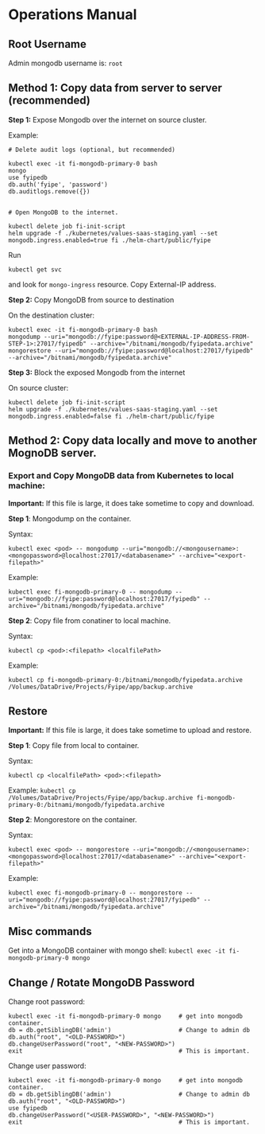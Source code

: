 # Operations Manual

## Root Username

Admin mongodb username is: `root`

## Method 1: Copy data from server to server (recommended)

**Step 1:** Expose Mongodb over the internet on source cluster.

Example:

```
# Delete audit logs (optional, but recommended)

kubectl exec -it fi-mongodb-primary-0 bash
mongo
use fyipedb
db.auth('fyipe', 'password')
db.auditlogs.remove({})


# Open MongoDB to the internet.

kubectl delete job fi-init-script
helm upgrade -f ./kubernetes/values-saas-staging.yaml --set mongodb.ingress.enabled=true fi ./helm-chart/public/fyipe
```

Run

`kubectl get svc`

and look for `mongo-ingress` resource. Copy External-IP address.

**Step 2:** Copy MongoDB from source to destination

On the destination cluster:

```
kubectl exec -it fi-mongodb-primary-0 bash
mongodump --uri="mongodb://fyipe:password@<EXTERNAL-IP-ADDRESS-FROM-STEP-1>:27017/fyipedb" --archive="/bitnami/mongodb/fyipedata.archive"
mongorestore --uri="mongodb://fyipe:password@localhost:27017/fyipedb" --archive="/bitnami/mongodb/fyipedata.archive"
```

**Step 3:** Block the exposed Mongodb from the internet

On source cluster:

```
kubectl delete job fi-init-script
helm upgrade -f ./kubernetes/values-saas-staging.yaml --set mongodb.ingress.enabled=false fi ./helm-chart/public/fyipe
```

## Method 2: Copy data locally and move to another MognoDB server.

### Export and Copy MongoDB data from Kubernetes to local machine:

**Important:** If this file is large, it does take sometime to copy and download.

**Step 1**: Mongodump on the container.

Syntax:

`kubectl exec <pod> -- mongodump --uri="mongodb://<mongousername>:<mongopassword>@localhost:27017/<databasename>" --archive="<export-filepath>"`

Example:

`kubectl exec fi-mongodb-primary-0 -- mongodump --uri="mongodb://fyipe:password@localhost:27017/fyipedb" --archive="/bitnami/mongodb/fyipedata.archive"`

**Step 2**: Copy file from conatiner to local machine.

Syntax:

`kubectl cp <pod>:<filepath> <localfilePath>`

Example:

`kubectl cp fi-mongodb-primary-0:/bitnami/mongodb/fyipedata.archive /Volumes/DataDrive/Projects/Fyipe/app/backup.archive`

## Restore

**Important:** If this file is large, it does take sometime to upload and restore.

**Step 1**: Copy file from local to container.

Syntax:

`kubectl cp <localfilePath> <pod>:<filepath>`

Example:
`kubectl cp /Volumes/DataDrive/Projects/Fyipe/app/backup.archive fi-mongodb-primary-0:/bitnami/mongodb/fyipedata.archive`

**Step 2**: Mongorestore on the container.

Syntax:

`kubectl exec <pod> -- mongorestore --uri="mongodb://<mongousername>:<mongopassword>@localhost:27017/<databasename>" --archive="<export-filepath>"`

Example:

`kubectl exec fi-mongodb-primary-0 -- mongorestore --uri="mongodb://fyipe:password@localhost:27017/fyipedb" --archive="/bitnami/mongodb/fyipedata.archive"`

## Misc commands

Get into a MongoDB container with mongo shell:
`kubectl exec -it fi-mongodb-primary-0 mongo`

## Change / Rotate MongoDB Password

Change root password:

```
kubectl exec -it fi-mongodb-primary-0 mongo     # get into mongodb container.
db = db.getSiblingDB('admin')                   # Change to admin db
db.auth("root", "<OLD-PASSWORD>")
db.changeUserPassword("root", "<NEW-PASSWORD>")
exit                                            # This is important.
```

Change user password:

```
kubectl exec -it fi-mongodb-primary-0 mongo     # get into mongodb container.
db = db.getSiblingDB('admin')                   # Change to admin db
db.auth("root", "<OLD-PASSWORD>")
use fyipedb
db.changeUserPassword("<USER-PASSWORD>", "<NEW-PASSWORD>")
exit                                            # This is important.
```
